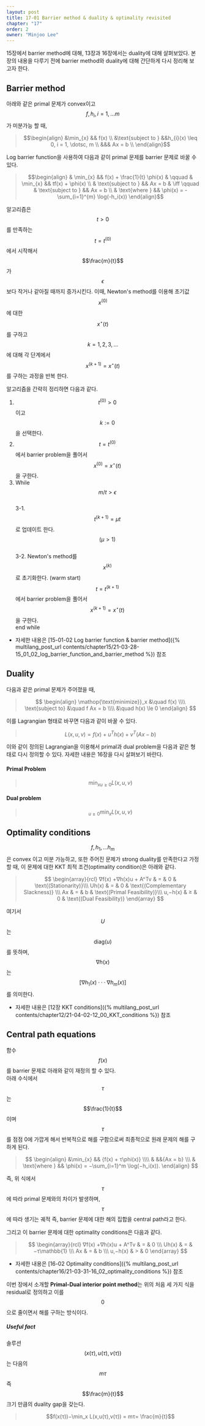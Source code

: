 ```yaml
---
layout: post
title: 17-01 Barrier method & duality & optimality revisited
chapter: "17"
order: 2
owner: "Minjoo Lee"
---
```


15장에서 barrier method에 대해, 13장과 16장에서는 duality에 대해 살펴보았다.
본 장의 내용을 다루기 전에 barrier method와 duality에 대해 간단하게 다시 정리해 보고자 한다.



## Barrier method
아래와  같은 primal 문제가 convex이고 $$f, h_i , i = 1, . . . m$$가 미분가능 할 때,   
> $$\begin{align}
> &\min_{x} && f(x) \\
> &\text{subject to } &&h_{i}(x) \leq 0, i = 1, \dotsc, m \\
> &&& Ax = b \\
> \end{align}$$

Log barrier function을 사용하여 다음과 같이 primal 문제를 barrier 문제로 바꿀 수 있다.

> $$\begin{align}
> & \min_{x} && f(x) + \frac{1}{t} \phi(x) & \qquad & \min_{x} && tf(x) + \phi(x) \\
> & \text{subject to } && Ax = b & \iff \qquad & \text{subject to } && Ax = b \\
> & \text{where } && \phi(x) = - \sum_{i=1}^{m} \log(-h_i(x))
> \end{align}$$

알고리즘은 $$t > 0$$를 만족하는 $$t = t^{(0)}$$에서 시작해서 $$\frac{m}{t}$$가 $$\epsilon$$보다 작거나 같아질 때까지 증가시킨다. 이때, Newton's method를 이용해 초기값 $$x^{(0)}$$에 대한 $$x^{\star}(t)$$를 구하고 $$k = 1, 2, 3, . . .$$에 대해 각 단계에서  $$x^{(k+1)} = x^{\star}(t)$$를 구하는 과정을 반복 한다.

알고리즘을 간략히 정리하면 다음과 같다.

1. $$t^{(0)} \gt 0$$이고 $$k := 0$$을 선택한다.
2. $$t = t^{(0)}$$에서 barrier problem을 풀어서 $$x^{(0)} = x^{\star}(t)$$을 구한다.
3. While $$m/t \gt \epsilon$$ <br>
  3-1. $$t^{(k+1)} = µt$$로 업데이트 한다. $$(µ > 1)$$ <br>
  3-2. Newton's method를 $$x^{(k)}$$로 초기화한다. (warm start)<br>
        $$t = t^{(k+1)}$$에서 barrier problem을 풀어서 $$x^{(k+1)} = x^{\star}(t)$$을 구한다.<br>
  end while<br>

* 자세한 내용은  [15-01-02 Log barrier function & barrier method]({% multilang_post_url contents/chapter15/21-03-28-15_01_02_log_barrier_function_and_barrier_method %}) 참조


## Duality
다음과 같은 primal 문제가 주어졌을 때, 
>$$
>\begin{align}
>    \mathop{\text{minimize}}_x &\quad f(x) \\\\
>    \text{subject to} &\quad f Ax = b \\\\
>    &\quad h(x) \le 0
>\end{align}
>$$

이를 Lagrangian 형태로 바꾸면 다음과 같이 바꿀 수 있다.
>$$
>L(x,u,v) = f(x) + u^Th(x) + v^T(Ax - b)
>$$

이와 같이 정의된 Lagrangian을 이용해서 primal과 dual problem을 다음과 같은 형태로 다시 정의할 수 있다. 자세한 내용은 16장을 다시 살펴보기 바란다.<br>
#### Primal Problem
>$$
>\min_x \mathop{\max_{u,v}}_{u \geq 0} L(x,u,v)
>$$

#### Dual problem
>$$
>\mathop{\max_{u,v}}_{u \geq 0} \min_x L(x,u,v)
>$$

## Optimality conditions

$$f,h_1,...h_m$$은 convex 이고 미분 가능하고, 또한 주어진 문제가 strong duality를 만족한다고 가정할 때, 이 문제에 대한 KKT 최적 조건(optimality condition)은 아래와 같다.

> $$
> \begin{array}{rcl}
> ∇f(x) +∇h(x)u + A^Tv & = & 0 & \text{(Stationarity)}\\\
>  Uh(x) & = & 0 & \text{(Complementary Slackness)} \\\
> Ax & = & b & \text{(Primal Feasibility)}\\\
> u,−h(x)  & ≥ & 0 & \text{(Dual Feasibility)}
> \end{array}
> $$

여기서 $$U$$는 $$\text{diag}(u)$$를 뜻하며, $$∇h(x)$$는 $$ [ ∇h_1(x) ··· ∇h_m(x) ]$$를 의미한다.

* 자세한 내용은 [12장 KKT conditions]({% multilang_post_url contents/chapter12/21-04-02-12_00_KKT_conditions %}) 참조

## Central path equations
함수 $$f(x)$$를 barrier 문제로 아래와 같이 재정의 할 수 있다.<br>
아래 수식에서 $$τ$$는 $$\frac{1}{t}$$이며 $$\tau$$를 점점 0에 가깝게 해서 반복적으로 해를 구함으로써 최종적으로 원래 문제의 해를 구하게 된다.

>$$
>\begin{align}
>&\min_{x} && {f(x) + τ\phi(x)} \\\\
>& &&{Ax = b} \\\
>& \text{where } && \phi(x) = −\sum_{i=1}^m \log(−h_i(x)).
>\end{align}
>$$

즉, 위 식에서 $$τ$$에 따라 primal 문제와의 차이가 발생하며, $$τ$$에 따라 생기는 궤적 즉, barrier 문제에 대한 해의 집합을 central path라고 한다.

그리고 이 barrier 문제에 대한 optimality conditions은 다음과 같다.
> $$
> \begin{array}{rcl}
> ∇f(x) +∇h(x)u + A^Tv  & = & 0 \\\
> Uh(x) & = & −τ\mathbb{1} \\\
> Ax & = & b \\\
> u,−h(x)  & > & 0
> \end{array}
> $$
 
* 자세한 내용은 [16-02 Optimality conditions]({% multilang_post_url contents/chapter16/21-03-31-16_02_optimality_conditions %}) 참조

이번 장에서 소개할 **Primal-Dual interior point method**는 위의 처음 세 가지 식을 residual로 정의하고 이를 $$0$$으로 줄이면서 해를 구하는 방식이다.

##### Useful fact
솔루션 $$(x(τ),u(τ),v(τ))$$는 다음의 $$mτ$$ 즉 $$\frac{m}{t}$$ 크기 만큼의 duality gap을 갖는다.
> $$f(x(τ))−\min_x L(x,u(τ),v(τ)) = mτ= \frac{m}{t}$$

